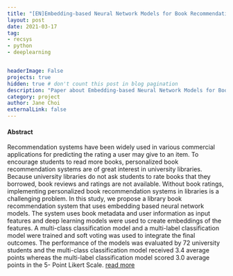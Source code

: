 ```yaml
---
title: "[EN]Embedding-based Neural Network Models for Book Recommendation in University Libraries"
layout: post
date: 2021-03-17
tag: 
- recsys
- python 
- deeplearning


headerImage: False 
projects: true
hidden: true # don't count this post in blog pagination
description: "Paper about Embedding-based Neural Network Models for Book Recommendation in University Libraries in ENG" 
category: project
author: Jane Choi 
externalLink: false  
---
```


#### Abstract
Recommendation systems have been widely used in various commercial applications for predicting the rating a user may give to an item. To encourage students to read more books, personalized book recommendation systems are of great interest in university libraries. Because
university libraries do not ask students to rate books that they borrowed, book reviews and ratings are not available. Without book ratings, implementing personalized book recommendation systems in libraries is a
challenging problem. In this study, we propose a library book recommendation system that uses embedding based neural network models. The
system uses book metadata and user information as input features and
deep learning models were used to create embeddings of the features.
A multi-class classification model and a multi-label classification model
were trained and soft voting was used to integrate the final outcomes. The
performance of the models was evaluated by 72 university students and
the multi-class classification model received 3.4 average points whereas
the multi-label classification model scored 3.0 average points in the 5-
Point Likert Scale. [read more](https://ai-informetrics.github.io/papers/paper2.pdf) 
